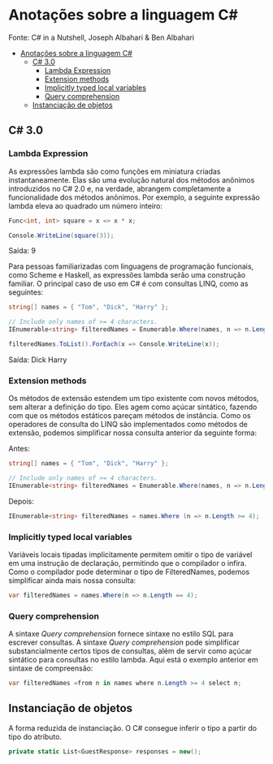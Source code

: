 # Anotações sobre a linguagem C\#

Fonte: C# in a Nutshell, Joseph Albahari & Ben Albahari

<!-- TOC -->

- [Anotações sobre a linguagem C\#](#anota%C3%A7%C3%B5es-sobre-a-linguagem-c%5C)
  - [C# 3.0](#c-30)
    - [Lambda Expression](#lambda-expression)
    - [Extension methods](#extension-methods)
    - [Implicitly typed local variables](#implicitly-typed-local-variables)
    - [Query comprehension](#query-comprehension)
  - [Instanciação de objetos](#instancia%C3%A7%C3%A3o-de-objetos)

<!-- /TOC -->

## C# 3.0

### Lambda Expression

As expressões lambda são como funções em miniatura criadas instantaneamente. Elas são uma evolução natural dos métodos anônimos introduzidos no C# 2.0 e, na verdade, abrangem completamente a funcionalidade dos métodos anônimos. Por exemplo, a seguinte expressão lambda eleva ao quadrado um número inteiro:

```csharp
Func<int, int> square = x => x * x;

Console.WriteLine(square(3));
```

Saída: 9

Para pessoas familiarizadas com linguagens de programação funcionais, como Scheme e Haskell, as expressões lambda serão uma construção familiar. O principal caso de uso em C# é com consultas LINQ, como as seguintes:

```csharp
string[] names = { "Tom", "Dick", "Harry" };

// Include only names of >= 4 characters.
IEnumerable<string> filteredNames = Enumerable.Where(names, n => n.Length >= 4);

filteredNames.ToList().ForEach(x => Console.WriteLine(x));
```

Saída: Dick Harry

### Extension methods

Os métodos de extensão estendem um tipo existente com novos métodos, sem alterar a definição do tipo. Eles agem como açúcar sintático, fazendo com que os métodos estáticos pareçam métodos de instância. Como os operadores de consulta do LINQ são implementados como métodos de extensão, podemos simplificar nossa consulta anterior da seguinte forma:

Antes:

```csharp
string[] names = { "Tom", "Dick", "Harry" };

// Include only names of >= 4 characters.
IEnumerable<string> filteredNames = Enumerable.Where(names, n => n.Length >= 4);
```

Depois:

```csharp
IEnumerable<string> filteredNames = names.Where (n => n.Length >= 4);
```

### Implicitly typed local variables

Variáveis locais tipadas implicitamente permitem omitir o tipo de variável em uma instrução de declaração, permitindo que o compilador o infira. Como o compilador pode determinar o tipo de FilteredNames, podemos simplificar ainda mais nossa consulta:

```csharp
var filteredNames = names.Where(n => n.Length == 4);
```

### Query comprehension

 A sintaxe *Query comprehension* fornece sintaxe no estilo SQL para escrever consultas. A sintaxe *Query comprehension* pode simplificar substancialmente certos tipos de consultas, além de servir como açúcar sintático para consultas no estilo lambda. Aqui está o exemplo anterior em sintaxe de compreensão:

```csharp
var filteredNames =from n in names where n.Length >= 4 select n;
```

## Instanciação de objetos

A forma reduzida de instanciação. O C# consegue inferir o tipo a partir do tipo do atributo.

```csharp
private static List<GuestResponse> responses = new();
```

